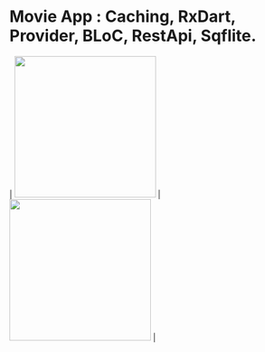 # Movie App : Caching, RxDart, Provider, BLoC, RestApi, Sqflite.


| <img src="https://user-images.githubusercontent.com/79679398/109254821-055d3c80-7808-11eb-9ebd-a278cce5d1c5.jpg" width="250"> | <img src="https://user-images.githubusercontent.com/79679398/109254878-2756bf00-7808-11eb-8e65-a5224f36f10a.jpg" width="250"> |
